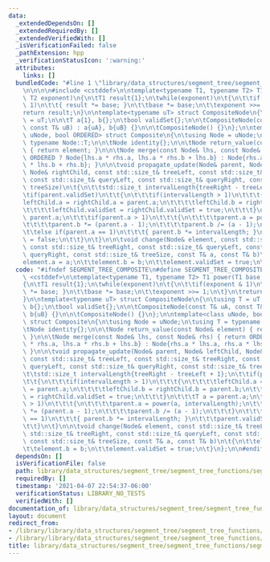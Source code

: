```yaml
---
data:
  _extendedDependsOn: []
  _extendedRequiredBy: []
  _extendedVerifiedWith: []
  _isVerificationFailed: false
  _pathExtension: hpp
  _verificationStatusIcon: ':warning:'
  attributes:
    links: []
  bundledCode: "#line 1 \"library/data_structures/segment_tree/segment_tree_functions/segment_tree_composite.hpp\"\
    \n\n\n\n#include <cstddef>\n\ntemplate<typename T1, typename T2> T1 power(T1 base,\
    \ T2 exponent)\n{\n\tT1 result{1};\n\twhile(exponent)\n\t{\n\t\tif(exponent &\
    \ 1)\n\t\t{ result *= base; }\n\t\tbase *= base;\n\t\texponent >>= 1;\n\t}\n\t\
    return result;\n}\n\ntemplate<typename uT> struct CompositeNode\n{\n\tusing T\
    \ = uT;\n\n\tT a{1}, b{};\n\tbool validSet{};\n\n\tCompositeNode(const T& uA,\
    \ const T& uB) : a{uA}, b{uB} {}\n\n\tCompositeNode() {}\n};\n\ntemplate<class\
    \ uNode, bool ORDERED> struct Composite\n{\n\tusing Node = uNode;\n\tusing T =\
    \ typename Node::T;\n\n\tNode identity{};\n\n\tNode return_value(const Node& element)\
    \ { return element; }\n\n\tNode merge(const Node& lhs, const Node& rhs) { return\
    \ ORDERED ? Node{lhs.a * rhs.a, lhs.a * rhs.b + lhs.b} : Node{rhs.a * lhs.a, rhs.a\
    \ * lhs.b + rhs.b}; }\n\n\tvoid propagate_update(Node& parent, Node& leftChild,\
    \ Node& rightChild, const std::size_t& treeLeft, const std::size_t& treeRight,\
    \ const std::size_t& queryLeft, const std::size_t& queryRight, const std::size_t&\
    \ treeSize)\n\t{\n\t\tstd::size_t intervalLength{treeRight - treeLeft + 1};\n\t\
    \tif(parent.validSet)\n\t\t{\n\t\t\tif(intervalLength > 1)\n\t\t\t{\n\t\t\t\t\
    leftChild.a = rightChild.a = parent.a;\n\t\t\t\tleftChild.b = rightChild.b = parent.b;\n\
    \t\t\t\tleftChild.validSet = rightChild.validSet = true;\n\t\t\t}\n\t\t\tT a =\
    \ parent.a;\n\t\t\tif(parent.a > 1)\n\t\t\t{\n\t\t\t\tparent.a = power(a, intervalLength);\n\
    \t\t\t\tparent.b *= (parent.a - 1);\n\t\t\t\tparent.b /= (a - 1);\n\t\t\t}\n\t\
    \t\telse if(parent.a == 1)\n\t\t\t{ parent.b *= intervalLength; }\n\t\t\tparent.validSet\
    \ = false;\n\t\t}\n\t}\n\n\tvoid change(Node& element, const std::size_t& treeLeft,\
    \ const std::size_t& treeRight, const std::size_t& queryLeft, const std::size_t&\
    \ queryRight, const std::size_t& treeSize, const T& a, const T& b)\n\t{\n\t\t\
    element.a = a;\n\t\telement.b = b;\n\t\telement.validSet = true;\n\t}\n};\n\n\n"
  code: "#ifndef SEGMENT_TREE_COMPOSITE\n#define SEGMENT_TREE_COMPOSITE\n\n#include\
    \ <cstddef>\n\ntemplate<typename T1, typename T2> T1 power(T1 base, T2 exponent)\n\
    {\n\tT1 result{1};\n\twhile(exponent)\n\t{\n\t\tif(exponent & 1)\n\t\t{ result\
    \ *= base; }\n\t\tbase *= base;\n\t\texponent >>= 1;\n\t}\n\treturn result;\n\
    }\n\ntemplate<typename uT> struct CompositeNode\n{\n\tusing T = uT;\n\n\tT a{1},\
    \ b{};\n\tbool validSet{};\n\n\tCompositeNode(const T& uA, const T& uB) : a{uA},\
    \ b{uB} {}\n\n\tCompositeNode() {}\n};\n\ntemplate<class uNode, bool ORDERED>\
    \ struct Composite\n{\n\tusing Node = uNode;\n\tusing T = typename Node::T;\n\n\
    \tNode identity{};\n\n\tNode return_value(const Node& element) { return element;\
    \ }\n\n\tNode merge(const Node& lhs, const Node& rhs) { return ORDERED ? Node{lhs.a\
    \ * rhs.a, lhs.a * rhs.b + lhs.b} : Node{rhs.a * lhs.a, rhs.a * lhs.b + rhs.b};\
    \ }\n\n\tvoid propagate_update(Node& parent, Node& leftChild, Node& rightChild,\
    \ const std::size_t& treeLeft, const std::size_t& treeRight, const std::size_t&\
    \ queryLeft, const std::size_t& queryRight, const std::size_t& treeSize)\n\t{\n\
    \t\tstd::size_t intervalLength{treeRight - treeLeft + 1};\n\t\tif(parent.validSet)\n\
    \t\t{\n\t\t\tif(intervalLength > 1)\n\t\t\t{\n\t\t\t\tleftChild.a = rightChild.a\
    \ = parent.a;\n\t\t\t\tleftChild.b = rightChild.b = parent.b;\n\t\t\t\tleftChild.validSet\
    \ = rightChild.validSet = true;\n\t\t\t}\n\t\t\tT a = parent.a;\n\t\t\tif(parent.a\
    \ > 1)\n\t\t\t{\n\t\t\t\tparent.a = power(a, intervalLength);\n\t\t\t\tparent.b\
    \ *= (parent.a - 1);\n\t\t\t\tparent.b /= (a - 1);\n\t\t\t}\n\t\t\telse if(parent.a\
    \ == 1)\n\t\t\t{ parent.b *= intervalLength; }\n\t\t\tparent.validSet = false;\n\
    \t\t}\n\t}\n\n\tvoid change(Node& element, const std::size_t& treeLeft, const\
    \ std::size_t& treeRight, const std::size_t& queryLeft, const std::size_t& queryRight,\
    \ const std::size_t& treeSize, const T& a, const T& b)\n\t{\n\t\telement.a = a;\n\
    \t\telement.b = b;\n\t\telement.validSet = true;\n\t}\n};\n\n#endif"
  dependsOn: []
  isVerificationFile: false
  path: library/data_structures/segment_tree/segment_tree_functions/segment_tree_composite.hpp
  requiredBy: []
  timestamp: '2021-04-07 22:54:37-06:00'
  verificationStatus: LIBRARY_NO_TESTS
  verifiedWith: []
documentation_of: library/data_structures/segment_tree/segment_tree_functions/segment_tree_composite.hpp
layout: document
redirect_from:
- /library/library/data_structures/segment_tree/segment_tree_functions/segment_tree_composite.hpp
- /library/library/data_structures/segment_tree/segment_tree_functions/segment_tree_composite.hpp.html
title: library/data_structures/segment_tree/segment_tree_functions/segment_tree_composite.hpp
---
```

